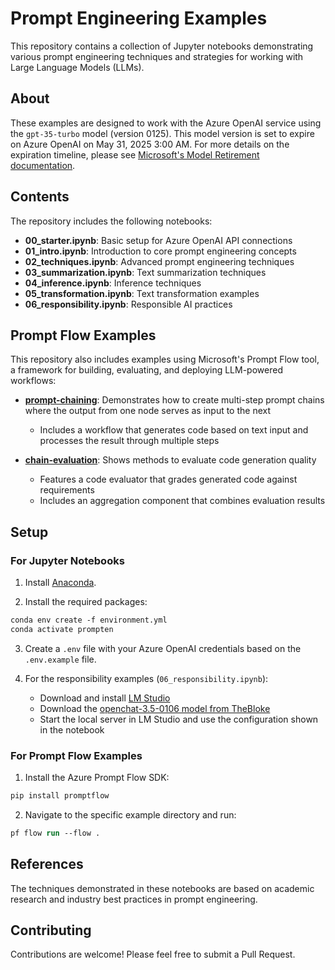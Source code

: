 # Prompt Engineering Examples

This repository contains a collection of Jupyter notebooks demonstrating various prompt engineering techniques and strategies for working with Large Language Models (LLMs).

## About

These examples are designed to work with the Azure OpenAI service using the `gpt-35-turbo` model (version 0125). This model version is set to expire on Azure OpenAI on May 31, 2025 3:00 AM. For more details on the expiration timeline, please see [Microsoft's Model Retirement documentation](https://learn.microsoft.com/en-us/azure/ai-services/openai/concepts/model-retirements).

## Contents

The repository includes the following notebooks:

- **00_starter.ipynb**: Basic setup for Azure OpenAI API connections
- **01_intro.ipynb**: Introduction to core prompt engineering concepts
- **02_techniques.ipynb**: Advanced prompt engineering techniques
- **03_summarization.ipynb**: Text summarization techniques
- **04_inference.ipynb**: Inference techniques
- **05_transformation.ipynb**: Text transformation examples
- **06_responsibility.ipynb**: Responsible AI practices

## Prompt Flow Examples

This repository also includes examples using Microsoft's Prompt Flow tool, a framework for building, evaluating, and deploying LLM-powered workflows:

- **[prompt-chaining](./promptflow/prompt-chaining)**: Demonstrates how to create multi-step prompt chains where the output from one node serves as input to the next
  - Includes a workflow that generates code based on text input and processes the result through multiple steps
  
- **[chain-evaluation](./promptflow/chain-evaluation)**: Shows methods to evaluate code generation quality
  - Features a code evaluator that grades generated code against requirements
  - Includes an aggregation component that combines evaluation results

## Setup

### For Jupyter Notebooks

1. Install [Anaconda](https://www.anaconda.com/download).

2. Install the required packages:

```ps
conda env create -f environment.yml
conda activate prompten
```

3. Create a `.env` file with your Azure OpenAI credentials based on the `.env.example` file.

4. For the responsibility examples (`06_responsibility.ipynb`):
   - Download and install [LM Studio](https://lmstudio.ai/)
   - Download the [openchat-3.5-0106 model from TheBloke](https://model.lmstudio.ai/download/TheBloke/openchat-3.5-0106-GGUF)
   - Start the local server in LM Studio and use the configuration shown in the notebook

### For Prompt Flow Examples

1. Install the Azure Prompt Flow SDK:

```ps
pip install promptflow
```

2. Navigate to the specific example directory and run:

```ps
pf flow run --flow .
```

## References

The techniques demonstrated in these notebooks are based on academic research and industry best practices in prompt engineering.

## Contributing

Contributions are welcome! Please feel free to submit a Pull Request.
